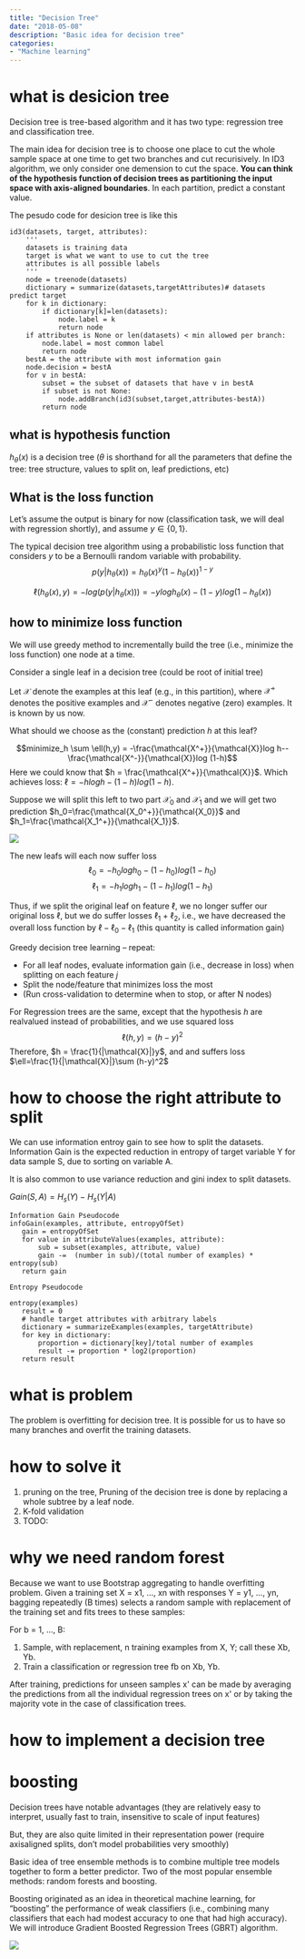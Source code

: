 ```yaml
---
title: "Decision Tree"
date: "2018-05-08"
description: "Basic idea for decision tree"
categories: 
- "Machine learning"
---
```




# what is desicion tree

Decision tree is tree-based algorithm and it has two type: regression tree and classification tree. 

The main idea for decision tree is to choose one place to cut the whole sample space at one time to get two branches and cut recurisively. In ID3 algorithm, we only consider one demension to cut the space. **You can think of the hypothesis function of decision trees as partitioning the input space with axis-aligned boundaries**. In each partition, predict a constant value.

The pesudo code for desicion tree is like this

```
id3(datasets, target, attributes):
    '''
    datasets is training data
    target is what we want to use to cut the tree
    attributes is all possible labels
    '''
    node = treenode(datasets)
    dictionary = summarize(datasets,targetAttributes)# datasets predict target
    for k in dictionary:
        if dictionary[k]=len(datasets):
            node.label = k
            return node
    if attributes is None or len(datasets) < min allowed per branch:
        node.label = most common label
        return node
    bestA = the attribute with most information gain
    node.decision = bestA
    for v in bestA:
        subset = the subset of datasets that have v in bestA
        if subset is not None:
            node.addBranch(id3(subset,target,attributes-bestA))
        return node
```
## what is hypothesis function 
$h_\theta(x)$ is a decision tree ($\theta$ is shorthand for all the parameters that define the tree: tree structure, values to split on, leaf predictions, etc)
## What is the loss function
Let’s assume the output is binary for now (classification task, we will deal with regression shortly), and assume $y \in \{0,1\}$.

The typical decision tree algorithm using a probabilistic loss function that considers $y$ to be a Bernoulli random variable with probability.
$$p(y|h_\theta(x))=h_\theta(x)^y(1-h_\theta(x))^{1-y}$$

$$\ell(h_\theta(x),y) = - log(p(y|h_\theta(x))) = -y log h_\theta(x)-(1-y)log(1-h_\theta(x))$$

## how to minimize loss function
We will use greedy method to incrementally build the
tree (i.e., minimize the loss function) one node at a time.

Consider a single leaf in a decision tree (could be root of initial tree)

Let $\mathcal{X}$ denote the examples at this leaf (e.g., in this partition), where $\mathcal{X^+}$ denotes the positive examples and $\mathcal{X^-}$ denotes negative (zero) examples. It is known by us now. 

What should we choose as the (constant) prediction $h$ at this leaf?

$$minimize_h \sum \ell(h,y) = -\frac{\mathcal{X^+}}{\mathcal{X}}log h--\frac{\mathcal{X^-}}{\mathcal{X}}log (1-h)$$ Here we could know that $h = \frac{\mathcal{X^+}}{\mathcal{X}}$. Which achieves loss: $\ell = -hlogh-(1-h)log(1-h)$.

Suppose we will split this left to two part $\mathcal{X_0}$ and $\mathcal{X_1}$ and we will get two prediction $h_0=\frac{\mathcal{X_0^+}}{\mathcal{X_0}}$ and $h_1=\frac{\mathcal{X_1^+}}{\mathcal{X_1}}$. 

![](pic/dt.png)

The new leafs will each now suffer loss $$\ell_0 = -h_0logh_0-(1-h_0)log(1-h_0)$$
$$\ell_1 = -h_1logh_1-(1-h_1)log(1-h_1)$$

Thus, if we split the original leaf on feature $\ell$, we no longer suffer our original loss $\ell$, but we do suffer losses $\ell_1$ + $\ell_2$, i.e., we have decreased the overall loss function by $\ell-\ell_0-\ell_1$ (this quantity is called
information gain)

Greedy decision tree learning – repeat:

- For all leaf nodes, evaluate information gain (i.e., decrease in loss) when splitting on each feature $j$
- Split the node/feature that minimizes loss the most
- (Run cross-validation to determine when to stop, or after N nodes)


For Regression trees are the same, except that the hypothesis $h$ are realvalued instead of probabilities, and we use squared loss
$$\ell(h,y)=(h-y)^2$$
Therefore,
$h = \frac{1}{|\mathcal{X}|}y$, and and suffers loss $\ell=\frac{1}{|\mathcal{X}|}\sum (h-y)^2$
# how to choose the right attribute to split

We can use information entroy gain to see how to split the datasets. Information Gain is the expected reduction in entropy
of target variable Y for data sample S, due to sorting
on variable A. 

It is also common to use variance reduction and gini index to split datasets.

$Gain(S,A) = H_s(Y)-H_s(Y|A)$

```
Information Gain Pseudocode
infoGain(examples, attribute, entropyOfSet)
   gain = entropyOfSet
   for value in attributeValues(examples, attribute):
       sub = subset(examples, attribute, value)
       gain -=  (number in sub)/(total number of examples) * entropy(sub)
   return gain

Entropy Pseudocode

entropy(examples)
   result = 0
   # handle target attributes with arbitrary labels
   dictionary = summarizeExamples(examples, targetAttribute)
   for key in dictionary:
       proportion = dictionary[key]/total number of examples
       result -= proportion * log2(proportion)
   return result
```

# what is problem

The problem is overfitting for decision tree. It is possible for us to have so many branches and overfit the training datasets.

# how to solve it

1. pruning on the tree, Pruning of the decision tree is done by replacing a whole subtree by a leaf node.
2. K-fold validation 
3. TODO:


# why we need random forest

Because we want to use Bootstrap aggregating to handle overfitting problem.  Given a training set X = x1, ..., xn with responses Y = y1, ..., yn, bagging repeatedly (B times) selects a random sample with replacement of the training set and fits trees to these samples:

For b = 1, ..., B:
1. Sample, with replacement, n training examples from X, Y; call these Xb, Yb.
2. Train a classification or regression tree fb on Xb, Yb.

After training, predictions for unseen samples x' can be made by averaging the predictions from all the individual regression trees on x' or by taking the majority vote in the case of classification trees.

# how to implement a decision tree

# boosting

Decision trees have notable advantages (they are relatively easy to interpret, usually fast to train, insensitive to scale of input features)

But, they are also quite limited in their representation power (require axisaligned splits, don’t model probabilities very smoothly)

Basic idea of tree ensemble methods is to combine multiple tree models together to form a better predictor. Two of the most popular ensemble methods: random forests and boosting.

Boosting originated as an idea in theoretical machine learning, for “boosting” the performance of weak classifiers (i.e., combining many classifiers that each had modest accuracy to one that had high accuracy). We will introduce Gradient Boosted Regression Trees (GBRT) algorithm. 

![](pic/GBRT.png)
